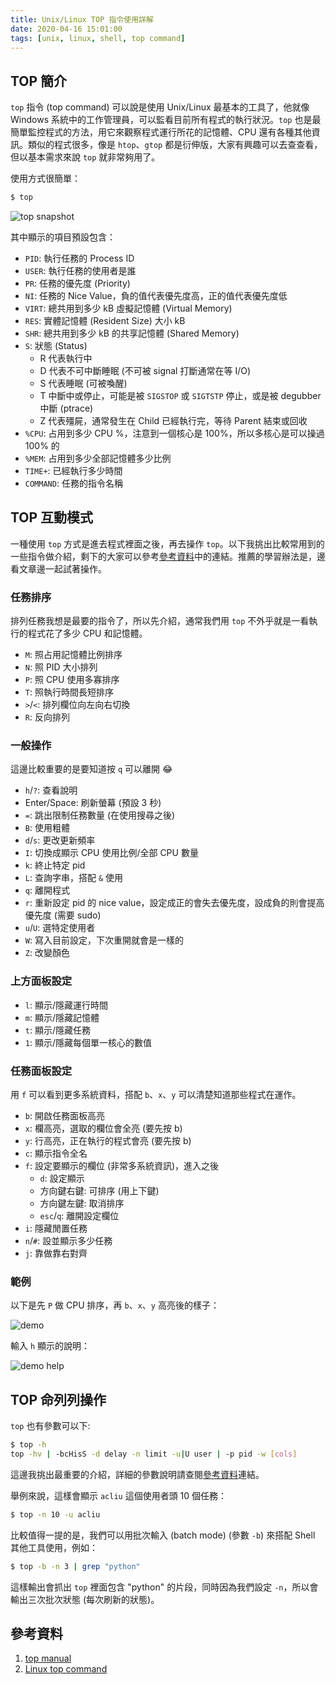 ```yaml
---
title: Unix/Linux TOP 指令使用詳解
date: 2020-04-16 15:01:00
tags: [unix, linux, shell, top command]
---
```


## TOP 簡介

`top` 指令 (top command) 可以說是使用 Unix/Linux 最基本的工具了，他就像 Windows 系統中的工作管理員，可以監看目前所有程式的執行狀況。`top` 也是最簡單監控程式的方法，用它來觀察程式運行所花的記憶體、CPU 還有各種其他資訊。類似的程式很多，像是 `htop`、`gtop` 都是衍伸版，大家有興趣可以去查查看，但以基本需求來說 `top` 就非常夠用了。
<!-- more -->

使用方式很簡單：

```sh
$ top
```

![top snapshot](https://user-images.githubusercontent.com/18013815/79328399-90af4580-7f48-11ea-9926-880e9f44f84b.png)

其中顯示的項目預設包含：
- `PID`: 執行任務的 Process ID
- `USER`: 執行任務的使用者是誰
- `PR`: 任務的優先度 (Priority)
- `NI`: 任務的 Nice Value，負的值代表優先度高，正的值代表優先度低
- `VIRT`: 總共用到多少 kB 虛擬記憶體 (Virtual Memory)
- `RES`: 實體記憶體 (Resident Size) 大小 kB
- `SHR`: 總共用到多少 kB 的共享記憶體 (Shared Memory)
- `S`: 狀態 (Status)
    - R 代表執行中
    - D 代表不可中斷睡眠 (不可被 signal 打斷通常在等 I/O)
    - S 代表睡眠 (可被喚醒)
    - T 中斷中或停止，可能是被 `SIGSTOP` 或 `SIGTSTP` 停止，或是被 degubber 中斷 (ptrace)
    - Z 代表殭屍，通常發生在 Child 已經執行完，等待 Parent 結束或回收
- `%CPU`: 占用到多少 CPU %，注意到一個核心是 100%，所以多核心是可以操過 100% 的
- `%MEM`: 占用到多少全部記憶體多少比例
- `TIME+`: 已經執行多少時間
- `COMMAND`: 任務的指令名稱

## TOP 互動模式

一種使用 `top` 方式是進去程式裡面之後，再去操作 `top`。以下我挑出比較常用到的一些指令做介紹，剩下的大家可以參考[參考資料](#%E5%8F%83%E8%80%83%E8%B3%87%E6%96%99)中的連結。推薦的學習辦法是，邊看文章邊一起試著操作。

### 任務排序

排列任務我想是最要的指令了，所以先介紹，通常我們用 `top` 不外乎就是一看執行的程式花了多少 CPU 和記憶體。

- `M`: 照占用記憶體比例排序
- `N`: 照 PID 大小排列
- `P`: 照 CPU 使用多寡排序
- `T`: 照執行時間長短排序
- `>`/`<`: 排列欄位向左向右切換 
- `R`: 反向排列

### 一般操作

這邊比較重要的是要知道按 `q` 可以離開 😂

- `h`/`?`: 查看說明
- Enter/Space: 刷新螢幕 (預設 3 秒)
- `=`: 跳出限制任務數量 (在使用搜尋之後)
- `B`: 使用粗體
- `d`/`s`: 更改更新頻率
- `I`: 切換成顯示 CPU 使用比例/全部 CPU 數量
- `k`: 終止特定 pid
- `L`: 查詢字串，搭配 `&` 使用
- `q`: 離開程式
- `r`: 重新設定 pid 的 nice value，設定成正的會失去優先度，設成負的則會提高優先度 (需要 sudo)
- `u`/`U`: 選特定使用者
- `W`: 寫入目前設定，下次重開就會是一樣的
- `Z`: 改變顏色

### 上方面板設定

- `l`: 顯示/隱藏運行時間
- `m`: 顯示/隱藏記憶體
- `t`: 顯示/隱藏任務
- `1`: 顯示/隱藏每個單一核心的數值

### 任務面板設定

用 `f` 可以看到更多系統資料，搭配 `b`、`x`、`y` 可以清楚知道那些程式在運作。

- `b`: 開啟任務面板高亮
- `x`: 欄高亮，選取的欄位會全亮 (要先按 b)
- `y`: 行高亮，正在執行的程式會亮 (要先按 b)
- `c`: 顯示指令全名
- `f`: 設定要顯示的欄位 (非常多系統資訊)，進入之後
    - `d`: 設定顯示
    - 方向鍵右鍵: 可排序 (用上下鍵)
    - 方向鍵左鍵: 取消排序
    - `esc`/`q`: 離開設定欄位
- `i`: 隱藏閒置任務
- `n`/`#`: 設並顯示多少任務
- `j`: 靠做靠右對齊

### 範例

以下是先 `P` 做 CPU 排序，再 `b`、`x`、`y` 高亮後的樣子：

![demo](https://user-images.githubusercontent.com/18013815/79379777-fffd5780-7f91-11ea-9c64-3399cc7de154.png)

輸入 `h` 顯示的說明：


![demo help](https://user-images.githubusercontent.com/18013815/79380863-9ed68380-7f93-11ea-9680-73c974c366f1.png)


## TOP 命列列操作

`top` 也有參數可以下:

```sh
$ top -h
top -hv | -bcHisS -d delay -n limit -u|U user | -p pid -w [cols]
```

這邊我挑出最重要的介紹，詳細的參數說明請查閱[參考資料](#%E5%8F%83%E8%80%83%E8%B3%87%E6%96%99)連結。

舉例來說，這樣會顯示 `acliu` 這個使用者頭 10 個任務：

```sh
$ top -n 10 -u acliu
```

比較值得一提的是，我們可以用批次輸入 (batch mode) (參數 `-b`) 來搭配 Shell 其他工具使用，例如：

```sh
$ top -b -n 3 | grep "python"
```

這樣輸出會抓出 `top` 裡面包含 "python" 的片段，同時因為我們設定 `-n`，所以會輸出三次批次狀態 (每次刷新的狀態)。

## 參考資料

1. [top manual](http://manpages.ubuntu.com/manpages/precise/en/man1/top.1.html)
2. [Linux top command](https://www.computerhope.com/unix/top.htm)

